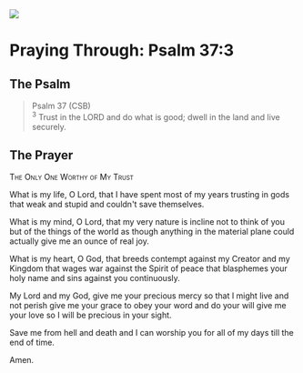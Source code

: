 <img class="intro-right" src="/images/art-paris-psalter.jpg">

# Praying Through: Psalm 37:3

## The Psalm

>Psalm 37 (CSB)  
><sup>3</sup> Trust in the LORD and do what is good; dwell in the land and live securely. 

## The Prayer

<div style="font-variant: small-caps;">
The Only One Worthy of My Trust
</div>


What is my life, O Lord,
  that I have spent
  most of my years
  trusting in gods that weak and stupid
  and couldn't save themselves.

What is my mind, O Lord,
  that my very nature
  is incline not to think of you
  but of the things of the world
  as though anything in the material plane
  could actually give me an ounce of real joy.

What is my heart, O God,
  that breeds contempt
  against my Creator and my Kingdom
  that wages war
  against the Spirit of peace
  that blasphemes your holy name
  and sins against you continuously.

My Lord and my God,
  give me your precious mercy
  so that I might live and not perish
  give me your grace
  to obey your word and do your will
  give me your love
  so I will be precious in your sight.

Save me from hell and death
  and I can worship you
  for all of my days
  till the end of time.

Amen.
